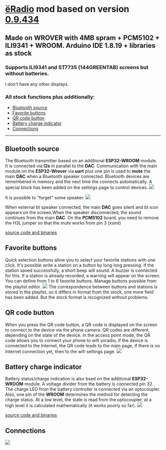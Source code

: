 # [ёRadio](https://github.com/e2002/yoradio) mod based on version [0.9.434](https://github.com/e2002/yoradio/releases/tag/v0.9.434)
## Made on WROVER with 4MB spram + PCM5102 + ILI9341 + WROOM. Arduino IDE 1.8.19 + libraries as stock
### Supports ILI9341 and ST7735 (144GREENTAB) screens but without batteries. 
I don't have any other displays.

### All stock functions plus additionally:


- [Bluetooth source](#bluetooth-source)
- [Favorite buttons](#favorite-buttons)
- [QR code button](#qr-code-button)
- [Battery charge indicator](#Battery-charge-indicator)
- [Connections](#connections)

---

## Bluetooth source
The Bluetooth transmitter based on an additional **ESP32-WROOM** module. It is connected via **I2s** in parallel to the **DAC**. Communication with the main module on the **ESP32-Wrover** via **uart** plus one pin is used to **mute** the main **DAC** when a Bluetooth speaker connected. Bluetooth devices are remembered in memory and the next time the connects automatically. A special block has been added on the settings page to control devices. 
<img src="images/bt.png">

It is possible to "forget" some speaker. 
<img src="images/bt_d.png">

When external bt speaker connected, the main **DAC** goes silent and bt icon appears on the screen.When the speaker disconnected, the sound continues from the main **DAC**. 
On the **PCM5102** board, you need to remove the H3L jumper so that the mute works from pin 3 (xsmt)

[source code and binaries](https://github.com/jmper-ha/bt_source)

## Favorite buttons
Quick selection buttons allow you to select your favorite stations with one click. It's possible write a station on a button by long long pressing. If the station saved successfully, a short beep will sound. A buzzer is connected for this. If a station is already recorded, a warning will appear on the screen. You can define from 1 to 6 favorite buttons. Manage buttons possible from the playlist editor. 
<img src="images/fav.png">
The correspondence between buttons and stations is stored in the playlist, so it differs in format from the stock, one more field has been added. But the stock format is recognized without problems.

## QR code button
When you press the QR code button, a QR code is displayed on the screen to connect to the device via the phone camera. QR codes are different, depending on the state of the device. In the access point mode, the QR code allows you to connect your phone to wifi yoradio, if the device is connected to the Internet, the QR code leads to the main page, if there is no Internet connection yet, then to the wifi settings page.
<img src="images/QR_AP.jpeg">


## Battery charge indicator
Battery status/charge indication is also bsed on the additional **ESP32-WROOM** module. A voltage divider from the battery is connected pin 32. The charge LED from the battery controller is connected via an optocoupler. Also, one pin of the **WROOM** determines the method for detecting the charge status. At a low level, the state is read from the optocoupler, at a high level it is calculated mathematically (it works poorly so far).
<img src="images/screen.jpeg">

[source code and binaries](https://github.com/jmper-ha/bt_source)


## Connections

<img src="images/circuit_image.png">